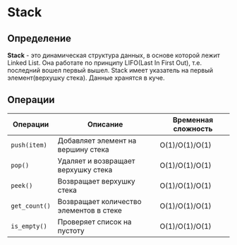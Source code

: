 # Stack

## Определение
**Stack** - это динамическая структура данных, в основе которой лежит Linked List. 
Она работате по принципу LIFO(Last In First Out), т.е. последний вошел первый вышел. 
Stack имеет указатель на первый элемент(верхушку стека). Данные хранятся в куче. 

## Операции
| Операции         | Описание                                  | Временная сложность |
|------------------|-------------------------------------------|---------------------|
| ```push(item)``` | Добавляет элемент на вершину стека        | O(1)/O(1)/O(1)      |
| ```pop()```      | Удаляет и возвращает верхушку стека       | O(1)/O(1)/O(1)      |
| ```peek()```     | Возвращает верхушку стека                 | O(1)/O(1)/O(1)      |
| ```get_count()```| Возвращает количество элементов в стеке   | O(1)/O(1)/O(1)      |
| ```is_empty()``` | Проверяет список на пустоту               | O(1)/O(1)/O(1)      |
